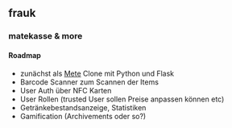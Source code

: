## frauk
### matekasse & more

#### Roadmap
* zunächst als [Mete](https://github.com/chaosdorf/mete) Clone mit Python und Flask
* Barcode Scanner zum Scannen der Items
* User Auth über NFC Karten
* User Rollen (trusted User sollen Preise anpassen können etc)
* Getränkebestandsanzeige, Statistiken
* Gamification (Archivements oder so?)

